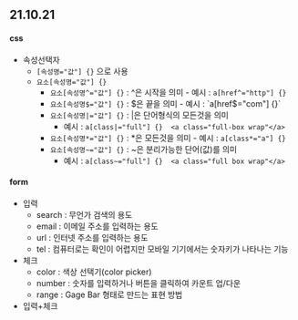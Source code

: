 ## 21.10.21

#### css

- 속성선택자
  - `[속성명="값"] {}` 으로 사용
  - `요소[속성명="값"] {}`
    - `요소[속성명^="값"] {}` : ^은 시작을 의미 - 예시 :  `a[href^="http"] {}`
    - `요소[속성명$="값"] {}` : $은 끝을 의미 - 예시 :  `a[href$="com"] {}`
    - `요소[속성명|="값"] {}` : |은 단어형식의 모든것을 의미 
      - 예시 :  `a[class|="full"] {}  <a class="full-box wrap"</a>`
    - `요소[속성명*="값"] {}` : *은 모든것을 의미 - 예시 :  `a[class*="a"] {}`
    - `요소[속성명~="값"] {}` : ~은 분리가능한 단어(값)를 의미 
      - 예시 :  `a[class~="full"] {}  <a class="full box wrap"</a>`

#### form

- 입력
  - search : 무언가 검색의 용도
  - email : 이메일 주소를 입력하는 용도
  - url : 인터넷 주소를 입력하는 용도
  - tel : 컴퓨터로는 확인이 어렵지만 모바일 기기에서는 숫자키가 나타나는 기능
- 체크
  - color : 색상 선택기(color picker)
  - number : 숫자를 입력하거나 버튼을 클릭하여 카운트 업/다운
  - range : Gage Bar 형태로 만드는 표현 방법
- 입력+체크